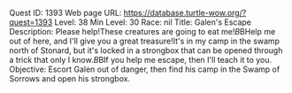 Quest ID: 1393
Web page URL: https://database.turtle-wow.org/?quest=1393
Level: 38
Min Level: 30
Race: nil
Title: Galen's Escape
Description: Please help!These creatures are going to eat me!$B$BHelp me out of here, and I'll give you a great treasure!It's in my camp in the swamp north of Stonard, but it's locked in a strongbox that can be opened through a trick that only I know.$B$BIf you help me escape, then I'll teach it to you.
Objective: Escort Galen out of danger, then find his camp in the Swamp of Sorrows and open his strongbox.
